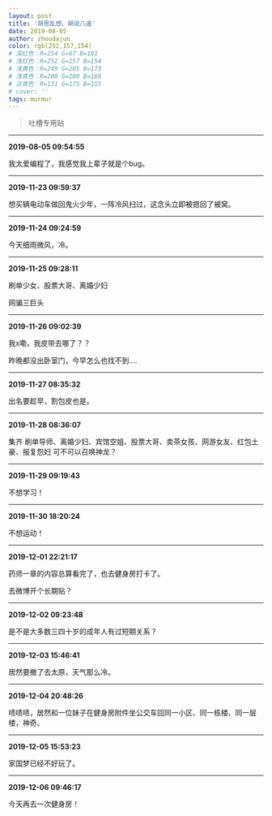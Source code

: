 ```yaml
---
layout: post
title: '胡思乱想、胡说八道'
date: 2019-08-05
author: zhoudajun
color: rgb(252,157,154)
# 深红色：R=254 G=67 B=101
# 浅红色：R=252 G=157 B=154
# 浅黄色：R=249 G=205 B=173
# 浅青色：R=200 G=200 B=169
# 淡青色：R=131 G=175 B=155
# cover: ''
tags: murmur
---
```


> 吐槽专用贴

---

**2019-08-05 09:54:55**

我太爱编程了，我感觉我上辈子就是个bug。

---

**2019-11-23 09:59:37**

想买辆电动车做回鬼火少年，一阵冷风扫过，这念头立即被摁回了被窝。

---

**2019-11-24 09:24:59**

今天细雨微风，冷。

---

**2019-11-25 09:28:11**

刷单少女、股票大哥、离婚少妇

网骗三巨头

---

**2019-11-26 09:02:39**

我x嘞，我皮带去哪了？？

昨晚都没出卧室门，今早怎么也找不到....

---

**2019-11-27 08:35:32**

出名要趁早，割包皮也是。

---

**2019-11-28 08:36:07**

集齐 刷单导师、离婚少妇、宾馆空姐、股票大哥、卖茶女孩、网游女友、红包土豪、报复怨妇 可不可以召唤神龙？

---

**2019-11-29 09:19:43**

不想学习！

---

**2019-11-30 18:20:24**

不想运动！

---

**2019-12-01 22:21:17**

药师一章的内容总算看完了，也去健身房打卡了。

去微博开个长期贴？

---

**2019-12-02 09:23:48**

是不是大多数三四十岁的成年人有过短期关系？

---

**2019-12-03 15:46:41**

居然要撤了去太原，天气那么冷。

---

**2019-12-04 20:48:26**

啧啧啧，居然和一位妹子在健身房附件坐公交车回同一小区、同一栋楼、同一层楼，神奇。

---

**2019-12-05 15:53:23**

家国梦已经不好玩了。

---

**2019-12-06 09:46:17**

今天再去一次健身房！